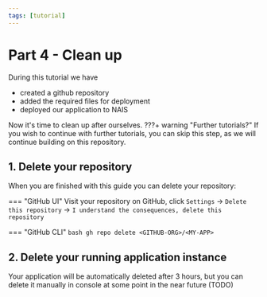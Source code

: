 ```yaml
---
tags: [tutorial]
---
```

# Part 4 - Clean up

During this tutorial we have

- created a github repository
- added the required files for deployment
- deployed our application to NAIS

Now it's time to clean up after ourselves.
???+ warning "Further tutorials?"
    If you wish to continue with further tutorials, you can skip this step, as we will continue building on this repository.

## 1. Delete your repository

When you are finished with this guide you can delete your repository:

=== "GitHub UI"
    Visit your repository on GitHub, click `Settings` -> `Delete this repository` -> `I understand the consequences, delete this repository`

=== "GitHub CLI"
    ```bash
    gh repo delete <GITHUB-ORG>/<MY-APP>
    ```

## 2. Delete your running application instance

Your application will be automatically deleted after 3 hours, but you can delete it manually in console at some point in the near future (TODO)
